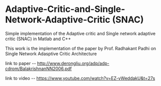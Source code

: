 # Adaptive-Critic-and-Single-Network-Adaptive-Critic (SNAC)
Simple implementation of the Adaptive critic and Single network adaptive critic (SNAC) in Matlab and C++

This work is the implementation of the paper by Prof. Radhakant Padhi on Single Network Adasptive Critic Architecture

link to paper -- http://www.derongliu.org/adp/adp-cdrom/BalakrishnanNN2006.pdf


link to video -- https://www.youtube.com/watch?v=EZ-vWeddakU&t=27s

